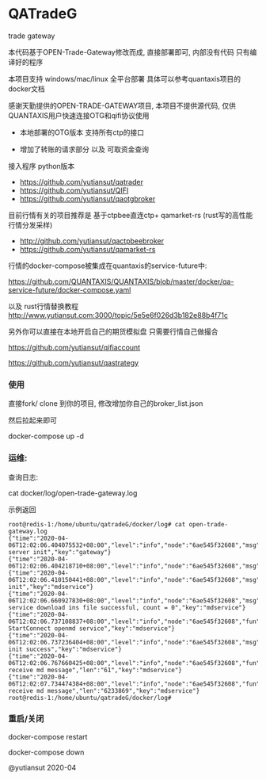 # QATradeG
trade gateway

本代码基于OPEN-Trade-Gateway修改而成, 直接部署即可, 内部没有代码 只有编译好的程序

本项目支持 windows/mac/linux 全平台部署 具体可以参考quantaxis项目的docker文档

感谢天勤提供的OPEN-TRADE-GATEWAY项目,  本项目不提供源代码, 仅供QUANTAXIS用户快速连接OTG和qifi协议使用


- 本地部署的OTG版本 支持所有ctp的接口

- 增加了转账的请求部分 以及 可取资金查询

接入程序 python版本 

- https://github.com/yutiansut/qatrader
- https://github.com/yutiansut/QIFI
- https://github.com/yutiansut/qaotgbroker

目前行情有关的项目推荐是 基于ctpbee直连ctp+ qamarket-rs (rust写的高性能行情分发采样)

- http://github.com/yutiansut/qactpbeebroker
- https://github.com/yutiansut/qamarket-rs

行情的docker-compose被集成在quantaxis的service-future中:

https://github.com/QUANTAXIS/QUANTAXIS/blob/master/docker/qa-service-future/docker-compose.yaml

以及 rust行情替换教程
http://www.yutiansut.com:3000/topic/5e5e6f026d3b182e88b4f71c

另外你可以直接在本地开启自己的期货模拟盘 只需要行情自己做撮合

https://github.com/yutiansut/qifiaccount

https://github.com/yutiansut/qastrategy




### 使用

直接fork/ clone 到你的项目, 修改增加你自己的broker_list.json


然后拉起来即可

docker-compose up -d


### 运维:


查询日志:

cat docker/log/open-trade-gateway.log


示例返回

```
root@redis-1:/home/ubuntu/qatradeG/docker/log# cat open-trade-gateway.log
{"time":"2020-04-06T12:02:06.404075532+08:00","level":"info","node":"6ae545f32608","msg":"trade server init","key":"gateway"}
{"time":"2020-04-06T12:02:06.404218710+08:00","level":"info","node":"6ae545f32608","msg":"LoadConfig","trading_day":"20200406"}
{"time":"2020-04-06T12:02:06.410150441+08:00","level":"info","node":"6ae545f32608","msg":"mdservice init","key":"mdservice"}
{"time":"2020-04-06T12:02:06.660927830+08:00","level":"info","node":"6ae545f32608","msg":"msg=md service download ins file successful, count = 0","key":"mdservice"}
{"time":"2020-04-06T12:02:06.737108837+08:00","level":"info","node":"6ae545f32608","fun":"StartConnect","msg":"mdservice StartConnect openmd service","key":"mdservice"}
{"time":"2020-04-06T12:02:06.737236404+08:00","level":"info","node":"6ae545f32608","msg":"mdservice init success","key":"mdservice"}
{"time":"2020-04-06T12:02:06.767660425+08:00","level":"info","node":"6ae545f32608","fun":"OnMessage","msg":"md_connection receive md message","len":"61","key":"mdservice"}
{"time":"2020-04-06T12:02:07.734474384+08:00","level":"info","node":"6ae545f32608","fun":"OnMessage","msg":"md_connection receive md message","len":"6233869","key":"mdservice"}
root@redis-1:/home/ubuntu/qatradeG/docker/log#
```

### 重启/关闭


docker-compose restart


docker-compose down


@yutiansut
2020-04
